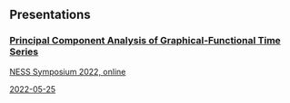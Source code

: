 ## Presentations

<a href="https://tan-jianbin.github.io/talk-abstract/NESS.md">
  <div class="pub-row">
    <div class="pub-text";">
      <h3>Principal Component Analysis of Graphical-Functional Time Series</h3>
      <p>NESS Symposium 2022, online</p>
      <p>2022-05-25</p>
    </div>
  </div>
</a>

